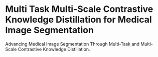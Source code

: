 # Multi Task Multi-Scale Contrastive Knowledge Distillation for Medical Image Segmentation

Advancing Medical Image Segmentation Through Multi-Task and Multi-Scale Contrastive Knowledge Distillation.
